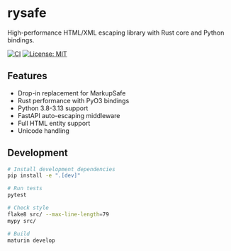 # rysafe

High-performance HTML/XML escaping library with Rust core and Python bindings.

[![CI](https://github.com/pavanepour-k/rysafe/actions/workflows/ci.yml/badge.svg)](https://github.com/pavanepour-k/rysafe/actions/workflows/ci.yml)
[![License: MIT](https://img.shields.io/badge/License-MIT-yellow.svg)](https://opensource.org/licenses/MIT)

## Features

- Drop-in replacement for MarkupSafe
- Rust performance with PyO3 bindings
- Python 3.8-3.13 support
- FastAPI auto-escaping middleware
- Full HTML entity support
- Unicode handling

## Development

```bash
# Install development dependencies
pip install -e ".[dev]"

# Run tests
pytest

# Check style
flake8 src/ --max-line-length=79
mypy src/

# Build
maturin develop
```
